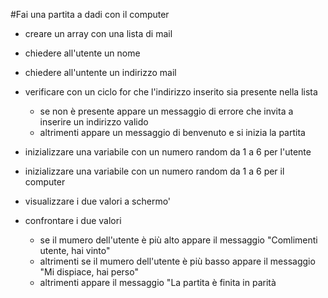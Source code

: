 #Fai una partita a dadi con il computer

- creare un array con una lista di mail
- chiedere all'utente un nome
- chiedere all'untente un indirizzo mail
- verificare con un ciclo for che l'indirizzo inserito sia presente nella lista

  - se non è presente appare un messaggio di errore che invita a inserire un indirizzo valido
  - altrimenti appare un messaggio di benvenuto e si inizia la partita

- inizializzare una variabile con un numero random da 1 a 6 per l'utente
- inizializzare una variabile con un numero random da 1 a 6 per il computer

- visualizzare i due valori a schermo'
- confrontare i due valori
  - se il mumero dell'utente è più alto appare il messaggio
    "Comlimenti utente, hai vinto"
  - altrimenti se il mumero dell'utente è più basso appare il messaggio
    "Mi dispiace, hai perso"
  - altrimenti appare il messaggio "La partita è finita in parità
